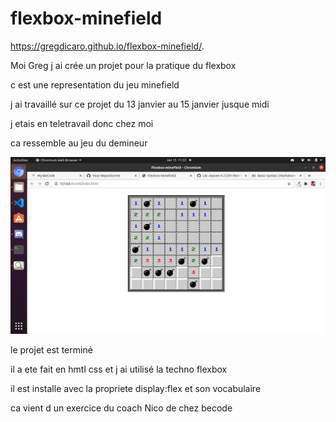 # flexbox-minefield

https://gregdicaro.github.io/flexbox-minefield/.

Moi Greg j ai crée un projet pour la pratique du flexbox

c est une representation du jeu minefield

j ai travaillé sur ce projet du 13 janvier au 15 janvier jusque midi

j etais en teletravail donc chez moi

ca ressemble au jeu du demineur

![demineur](projet.png "demineur")

le projet est terminé

il a ete fait en hmtl css et j ai utilisé la techno flexbox

il est installe avec la propriete display:flex et son vocabulaire

ca vient d un exercice du coach Nico de chez becode

